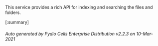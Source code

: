 






This service provides a rich API for indexing and searching the files and folders.

[:summary]

###### Auto generated by Pydio Cells Enterprise Distribution v2.2.3 on 10-Mar-2021
